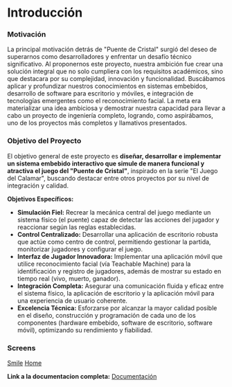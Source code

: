 # Introducción

### Motivación

La principal motivación detrás de "Puente de Cristal" surgió del deseo de superarnos como desarrolladores y enfrentar un desafío técnico significativo. Al proponernos este proyecto, nuestra ambición fue crear una solución integral que no solo cumpliera con los requisitos académicos, sino que destacara por su complejidad, innovación y funcionalidad. Buscábamos aplicar y profundizar nuestros conocimientos en sistemas embebidos, desarrollo de software para escritorio y móviles, e integración de tecnologías emergentes como el reconocimiento facial. La meta era materializar una idea ambiciosa y demostrar nuestra capacidad para llevar a cabo un proyecto de ingeniería completo, logrando, como aspirábamos, uno de los proyectos más completos y llamativos presentados.

### Objetivo del Proyecto

El objetivo general de este proyecto es **diseñar, desarrollar e implementar un sistema embebido interactivo que simule de manera funcional y atractiva el juego del "Puente de Cristal"**, inspirado en la serie "El Juego del Calamar", buscando destacar entre otros proyectos por su nivel de integración y calidad.

**Objetivos Específicos:**

* **Simulación Fiel:** Recrear la mecánica central del juego mediante un sistema físico (el puente) capaz de detectar las acciones del jugador y reaccionar según las reglas establecidas.
* **Control Centralizado:** Desarrollar una aplicación de escritorio robusta que actúe como centro de control, permitiendo gestionar la partida, monitorizar jugadores y configurar el juego.
* **Interfaz de Jugador Innovadora:** Implementar una aplicación móvil que utilice reconocimiento facial (vía Teachable Machine) para la identificación y registro de jugadores, además de mostrar su estado en tiempo real (vivo, muerto, ganador).
* **Integración Completa:** Asegurar una comunicación fluida y eficaz entre el sistema físico, la aplicación de escritorio y la aplicación móvil para una experiencia de usuario coherente.
* **Excelencia Técnica:** Esforzarse por alcanzar la mayor calidad posible en el diseño, construcción y programación de cada uno de los componentes (hardware embebido, software de escritorio, software móvil), optimizando su rendimiento y fiabilidad.

### Screens
[Smile](images/smile.png)
[Home](images/home.png)

**Link a la documentacion completa:** [Documentación](https://squid-game-backend.web.app/introduccion.html)